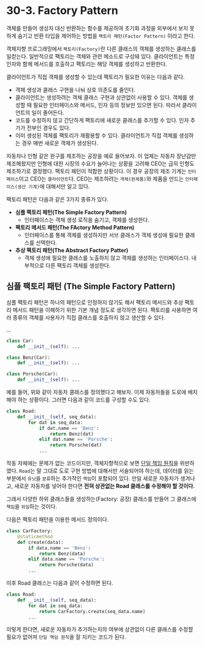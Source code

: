# 30-3. Factory Pattern

객체를 만들어 생성자 대신 반환하는 함수를 제공하여 초기화 과정을 외부에서 보지 못하게 숨기고 반환 타입을 제어하는 방법을 `팩토리 패턴(Factor Pattern)`
이라고 한다.

객체지향 프로그래밍에서 `팩토리(Factory)`란 다른 클래스의 객체를 생성하는 클래스를 일컫는다. 일반적으로 팩토리는 객체와 관련 메소드로 구성돼 있다. 
클라이언트는 특정 인자와 함께 메서드를 호출하고 팩토리는 해당 객체를 생성하고 반환한다.

클라이언트가 직접 객체를 생성할 수 있는데 팩토리가 필요한 이유는 다음과 같다.

+ 객체 생성과 클래스 구현을 나눠 상호 의존도를 줄인다.
+ 클라이언트는 생성하려는 객체 클래스 구현과 상관없이 사용할 수 있다. 객체를 생성할 때 필요한 인터페이스와 메서드, 인자 등의 정보만 있으면 된다.
따라서 클라이언트의 일이 줄어든다.
+ 코드를 수정하지 않고 간단하게 팩토리에 새로운 클래스를 추가할 수 있다. 인자 추가가 전부인 경우도 있다.
+ 이미 생성된 객체를 팩토리가 재활용할 수 있다. 클라이언트가 직접 객체를 생성하는 경우 매번 새로운 객체가 생성된다.

자동차나 인형 같은 완구를 제조하는 공장을 예로 들어보자. 이 업체는 자동차 장난감만 제조해왔지만 인형에 대한 시장의 수요가 늘어나는 상황을 고려해 CEO는
급히 인형도 제조하기로 결정했다. 팩토리 패턴이 적합한 상황이다. 이 경우 공장의 제조 기계는 `인터페이스`이고 CEO는 `클라이언트`다. CEO는 제조하려는
`객체(완제품)`와 제품을 만드는 `인터페이스(생산 기계)`에 대해서만 알고 있다.

팩토리 패턴은 다음과 같은 3가지 종류가 있다.

+ __심플 팩토리 패턴(The Simple Factory Pattern)__
  + 인터페이스는 객체 생성 로직을 숨기고, 객체를 생성한다.
+ __팩토리 메서드 패턴(The FActory Method Pattern)__
  + 인터페이스를 통해 객체를 생성하지만 서브 클래스가 객체 생성에 필요한 클래스를 선택한다.
+ __추상 팩토리 패턴(The Abstract Factory Patter)__
  + 객체 생성에 필요한 클래스를 노출하지 않고 객체를 생성하는 인터페이스다. 내부적으로 다른 팩토리 객체를 생성한다.

## 심플 팩토리 패턴 (The Simple Factory Pattern)

심플 팩토리 패턴은 하나의 패턴으로 인정하지 않기도 해서 팩토리 메서드와 추상 팩토리 메서드 패턴을 이해하기 위한 기본 개념 정도로 생각하면 된다.
팩토리를 사용하면 여러 종류의 객체를 사용자가 직접 클래스를 호출하지 않고 생산할 수 있다.

...

```python
class Car:
    def __init__(self): ...
```

```python
class Benz(Car):
    def __init__(self): ...
```

```python
class Porsche(Car):
    def __init__(self): ...
```

예를 들어, 위와 같이 자동차 클래스를 정의했다고 해보자. 이제 자동차들을 도로에 배치해야 하는 상황이다. 그러면 다음과 같이 코드를 구성할 수도 
있다.

```python
class Road:
    def __init__(self, seq_data):
        for dat in seq_data:
            if dat.name == 'Benz':
                return Benz(dat)
            elif dat.name == 'Porsche':
                return Porsche(dat)
            ...
```

작동 자체에는 문제가 없는 코드이지만, 객체지향적으로 보면 [단일 책임 원칙](../../chapter_10/10_7/contents.md)을 위반하였다. `Road`는 말 
그대로 도로 구현 방법에 대해서만 서술되어야 하는데, 데이터를 읽는 부분에서 `유닛`을 `분류`하는 추가적인 `책임`이 포함되어 있다. 만일 새로운 자동차가
생겨나고, 새로운 자동차를 넣어야 한다면 __전혀 상관없는 Road 클래스를 수정해야 할 것이다.__

그래서 다양한 하위 클래스들을 생성하는(Factory: 공장) 클래스를 만들어 그 클래스에 `책임`을 `위임`하는 것이다.   

다음은 팩토리 패턴을 이용한 메서드 정의이다.

```python
class CarFactory:
    @staticmethod
    def create(data):
        if data.name == 'Benz':
            return Benz(data)
        elif data.name == 'Porsche':
            return Porsche(data)
        ...
```

이후 Road 클래스는 다음과 같이 수정하면 된다.

```python
class Road:
    def __init__(self, seq_data):
        for dat in seq_data:
            return CarFactory.create(seq_data.name)
        ...
```

이렇게 한다면, 새로운 자동차가 추가하는지의 여부에 상관없이 다른 클래스를 수정할 필요가 없어져 `단일 책임 원칙`을 잘 지키는 코드가 된다.
